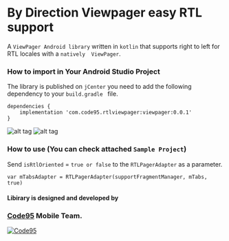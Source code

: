 # By Direction Viewpager easy RTL support

A ``ViewPager Android library`` written in ``kotlin`` that supports right to left for RTL locales with a ````natively  ViewPager````.


### How to import in Your Android Studio Project
The library is published on ``jCenter`` you need to add the following dependency to your ```build.gradle ``` file.
```
dependencies {
    implementation 'com.code95.rtlviewpager:viewpager:0.0.1'
}
```

![alt tag](https://media.giphy.com/media/ckqrSE722Y9wBhFpAv/giphy.gif)
![alt tag](https://media.giphy.com/media/l1ZRIDLrCk9UedMWvP/giphy.gif)


### How to use (You can check attached ``Sample Project``)
Send `isRtlOriented` = ``true or false`` to the ``RTLPagerAdapter`` as a parameter.

````
var mTabsAdapter = RTLPagerAdapter(supportFragmentManager, mTabs, true)
```` 

#### Libirary is designed and developed by 
### [Code95](https://github.com/Code95) Mobile Team. 

[![Code95][1]][2]

[1]:  https://code95.com/wp-content/uploads/code95-logo-small.png
[2]:  https://code95.com/
